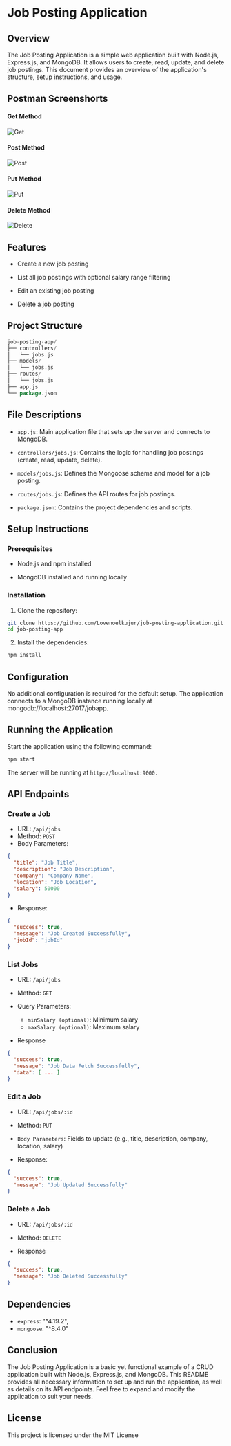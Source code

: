 # Job Posting Application

## Overview
The Job Posting Application is a simple web application built with Node.js, Express.js, and MongoDB. It allows users to create, read, update, and delete job postings. This document provides an overview of the application's structure, setup instructions, and usage.

## Postman Screenshorts

#### Get Method
![Get](./Images/Get.png)

#### Post Method
![Post](./Images/Post.png)

#### Put Method
![Put](./Images/Put.png)

#### Delete Method
![Delete](./Images/Delete.png)

## Features

- Create a new job posting

- List all job postings with optional salary range filtering

- Edit an existing job posting

- Delete a job posting

## Project Structure

```go
job-posting-app/
├── controllers/
│   └── jobs.js
├── models/
│   └── jobs.js
├── routes/
│   └── jobs.js
├── app.js
└── package.json
```

## File Descriptions

- `app.js`: Main application file that sets up the server and connects to MongoDB.

- `controllers/jobs.js`: Contains the logic for handling job postings (create, read, update, delete).

- `models/jobs.js`: Defines the Mongoose schema and model for a job posting.

- `routes/jobs.js`: Defines the API routes for job postings.

- `package.json`: Contains the project dependencies and scripts.

## Setup Instructions

### Prerequisites

- Node.js and npm installed

- MongoDB installed and running locally

### Installation

1. Clone the repository:
```sh
git clone https://github.com/Lovenoelkujur/job-posting-application.git
cd job-posting-app
```
2. Install the dependencies:
```sh
npm install
```

## Configuration

No additional configuration is required for the default setup. The application connects to a MongoDB instance running locally at mongodb://localhost:27017/jobapp.

## Running the Application

Start the application using the following command:
```sh
npm start
```
The server will be running at `http://localhost:9000.`

## API Endpoints

### Create a Job

- URL: `/api/jobs`
- Method: `POST`
- Body Parameters:
```json
{
  "title": "Job Title",
  "description": "Job Description",
  "company": "Company Name",
  "location": "Job Location",
  "salary": 50000
}
```

- Response:
```json
{
  "success": true,
  "message": "Job Created Successfully",
  "jobId": "jobId"
}
```

### List Jobs

- URL: `/api/jobs`

- Method: `GET`

- Query Parameters:

    - `minSalary (optional)`: Minimum salary
    - `maxSalary (optional)`: Maximum salary

- Response
```json
{
  "success": true,
  "message": "Job Data Fetch Successfully",
  "data": [ ... ]
}
```
### Edit a Job

- URL: `/api/jobs/:id`

- Method: `PUT`

- `Body Parameters`: Fields to update (e.g., title, description, company, location, salary)

- Response:
```json
{
  "success": true,
  "message": "Job Updated Successfully"
}
```

### Delete a Job

- URL: `/api/jobs/:id`

- Method: `DELETE`

- Response
```json
{
  "success": true,
  "message": "Job Deleted Successfully"
}
```

## Dependencies

-  `express`: "^4.19.2",
- `mongoose`: "^8.4.0"

## Conclusion

The Job Posting Application is a basic yet functional example of a CRUD application built with Node.js, Express.js, and MongoDB. This README provides all necessary information to set up and run the application, as well as details on its API endpoints. Feel free to expand and modify the application to suit your needs.

## License

This project is licensed under the MIT License